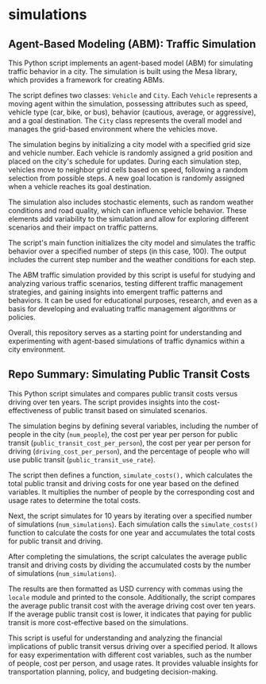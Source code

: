 # simulations
## Agent-Based Modeling (ABM): Traffic Simulation

This Python script implements an agent-based model (ABM) for simulating traffic behavior in a city. The simulation is built using the Mesa library, which provides a framework for creating ABMs.

The script defines two classes: `Vehicle` and `City`. Each `Vehicle` represents a moving agent within the simulation, possessing attributes such as speed, vehicle type (car, bike, or bus), behavior (cautious, average, or aggressive), and a goal destination. The `City` class represents the overall model and manages the grid-based environment where the vehicles move.

The simulation begins by initializing a city model with a specified grid size and vehicle number. Each vehicle is randomly assigned a grid position and placed on the city's schedule for updates. During each simulation step, vehicles move to neighbor grid cells based on speed, following a random selection from possible steps. A new goal location is randomly assigned when a vehicle reaches its goal destination.

The simulation also includes stochastic elements, such as random weather conditions and road quality, which can influence vehicle behavior. These elements add variability to the simulation and allow for exploring different scenarios and their impact on traffic patterns.

The script's main function initializes the city model and simulates the traffic behavior over a specified number of steps (in this case, 100). The output includes the current step number and the weather conditions for each step.

The ABM traffic simulation provided by this script is useful for studying and analyzing various traffic scenarios, testing different traffic management strategies, and gaining insights into emergent traffic patterns and behaviors. It can be used for educational purposes, research, and even as a basis for developing and evaluating traffic management algorithms or policies.

Overall, this repository serves as a starting point for understanding and experimenting with agent-based simulations of traffic dynamics within a city environment.

## Repo Summary: Simulating Public Transit Costs

This Python script simulates and compares public transit costs versus driving over ten years. The script provides insights into the cost-effectiveness of public transit based on simulated scenarios.

The simulation begins by defining several variables, including the number of people in the city (`num_people`), the cost per year per person for public transit (`public_transit_cost_per_person`), the cost per year per person for driving (`driving_cost_per_person`), and the percentage of people who will use public transit (`public_transit_use_rate`).

The script then defines a function, `simulate_costs(),` which calculates the total public transit and driving costs for one year based on the defined variables. It multiplies the number of people by the corresponding cost and usage rates to determine the total costs.

Next, the script simulates for 10 years by iterating over a specified number of simulations (`num_simulations`). Each simulation calls the `simulate_costs()` function to calculate the costs for one year and accumulates the total costs for public transit and driving.

After completing the simulations, the script calculates the average public transit and driving costs by dividing the accumulated costs by the number of simulations (`num_simulations`).

The results are then formatted as USD currency with commas using the `locale` module and printed to the console. Additionally, the script compares the average public transit cost with the average driving cost over ten years. If the average public transit cost is lower, it indicates that paying for public transit is more cost-effective based on the simulations.

This script is useful for understanding and analyzing the financial implications of public transit versus driving over a specified period. It allows for easy experimentation with different cost variables, such as the number of people, cost per person, and usage rates. It provides valuable insights for transportation planning, policy, and budgeting decision-making.
